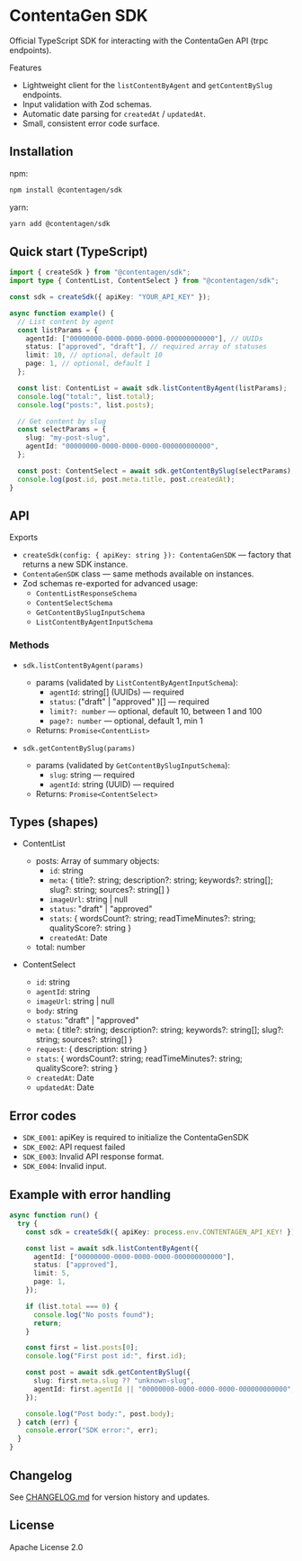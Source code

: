 # ContentaGen SDK

Official TypeScript SDK for interacting with the ContentaGen API (trpc endpoints).

Features
- Lightweight client for the `listContentByAgent` and `getContentBySlug` endpoints.
- Input validation with Zod schemas.
- Automatic date parsing for `createdAt` / `updatedAt`.
- Small, consistent error code surface.

## Installation

npm:
```bash
npm install @contentagen/sdk
```

yarn:
```bash
yarn add @contentagen/sdk
```

## Quick start (TypeScript)

```ts
import { createSdk } from "@contentagen/sdk";
import type { ContentList, ContentSelect } from "@contentagen/sdk";

const sdk = createSdk({ apiKey: "YOUR_API_KEY" });

async function example() {
  // List content by agent
  const listParams = {
    agentId: ["00000000-0000-0000-0000-000000000000"], // UUIDs
    status: ["approved", "draft"], // required array of statuses
    limit: 10, // optional, default 10
    page: 1, // optional, default 1
  };

  const list: ContentList = await sdk.listContentByAgent(listParams);
  console.log("total:", list.total);
  console.log("posts:", list.posts);

  // Get content by slug
  const selectParams = {
    slug: "my-post-slug",
    agentId: "00000000-0000-0000-0000-000000000000",
  };

  const post: ContentSelect = await sdk.getContentBySlug(selectParams);
  console.log(post.id, post.meta.title, post.createdAt);
}
```

## API

Exports
- `createSdk(config: { apiKey: string }): ContentaGenSDK` — factory that returns a new SDK instance.
- `ContentaGenSDK` class — same methods available on instances.
- Zod schemas re-exported for advanced usage:
  - `ContentListResponseSchema`
  - `ContentSelectSchema`
  - `GetContentBySlugInputSchema`
  - `ListContentByAgentInputSchema`

### Methods

- `sdk.listContentByAgent(params)`
  - params (validated by `ListContentByAgentInputSchema`):
    - `agentId`: string[] (UUIDs) — required
    - `status`: ("draft" | "approved" )[] — required
    - `limit?: number` — optional, default 10, between 1 and 100
    - `page?: number` — optional, default 1, min 1
  - Returns: `Promise<ContentList>`

- `sdk.getContentBySlug(params)`
  - params (validated by `GetContentBySlugInputSchema`):
    - `slug`: string — required
    - `agentId`: string (UUID) — required
  - Returns: `Promise<ContentSelect>`

## Types (shapes)

- ContentList
  - posts: Array of summary objects:
    - `id`: string
    - `meta`: { title?: string; description?: string; keywords?: string[]; slug?: string; sources?: string[] }
    - `imageUrl`: string | null
    - `status`: "draft" | "approved"  
    - `stats`: { wordsCount?: string; readTimeMinutes?: string; qualityScore?: string }
    - `createdAt`: Date
  - total: number

- ContentSelect
  - `id`: string
  - `agentId`: string
  - `imageUrl`: string | null
  - `body`: string
  - `status`: "draft" | "approved"  
  - `meta`: { title?: string; description?: string; keywords?: string[]; slug?: string; sources?: string[] }
  - `request`: { description: string }
  - `stats`: { wordsCount?: string; readTimeMinutes?: string; qualityScore?: string }
  - `createdAt`: Date
  - `updatedAt`: Date

## Error codes
- `SDK_E001`: apiKey is required to initialize the ContentaGenSDK
- `SDK_E002`: API request failed
- `SDK_E003`: Invalid API response format.
- `SDK_E004`: Invalid input.

## Example with error handling

```ts
async function run() {
  try {
    const sdk = createSdk({ apiKey: process.env.CONTENTAGEN_API_KEY! });

    const list = await sdk.listContentByAgent({
      agentId: ["00000000-0000-0000-0000-000000000000"],
      status: ["approved"],
      limit: 5,
      page: 1,
    });

    if (list.total === 0) {
      console.log("No posts found");
      return;
    }

    const first = list.posts[0];
    console.log("First post id:", first.id);

    const post = await sdk.getContentBySlug({
      slug: first.meta.slug ?? "unknown-slug",
      agentId: first.agentId || "00000000-0000-0000-0000-000000000000",
    });

    console.log("Post body:", post.body);
  } catch (err) {
    console.error("SDK error:", err);
  }
}
```

## Changelog

See [CHANGELOG.md](./CHANGELOG.md) for version history and updates.

## License

Apache License 2.0
